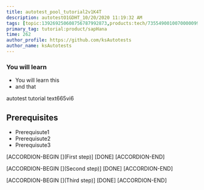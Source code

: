 ```yaml
---
title: autotest_pool_tutorial2v1K4T
description: autotestO1GDHT_10/20/2020 11:19:32 AM
tags: [topic:139269250608756787992873,products:tech/73554900100700000996,tutorial:experience/advanced]
primary_tag: tutorial:product/sapHana
time: 262
author_profile: https://github.com/ksAutotests
author_name: ksAutotests
---
```

### You will learn
- You will learn this
- and that

autotest tutorial text665vi6

## Prerequisites
- Prerequisute1
- Prerequisute2
- Prerequisute3

[ACCORDION-BEGIN [](First step)]
[DONE]
[ACCORDION-END]

[ACCORDION-BEGIN [](Second step)]
[DONE]
[ACCORDION-END]

[ACCORDION-BEGIN [](Third step)]
[DONE]
[ACCORDION-END]

